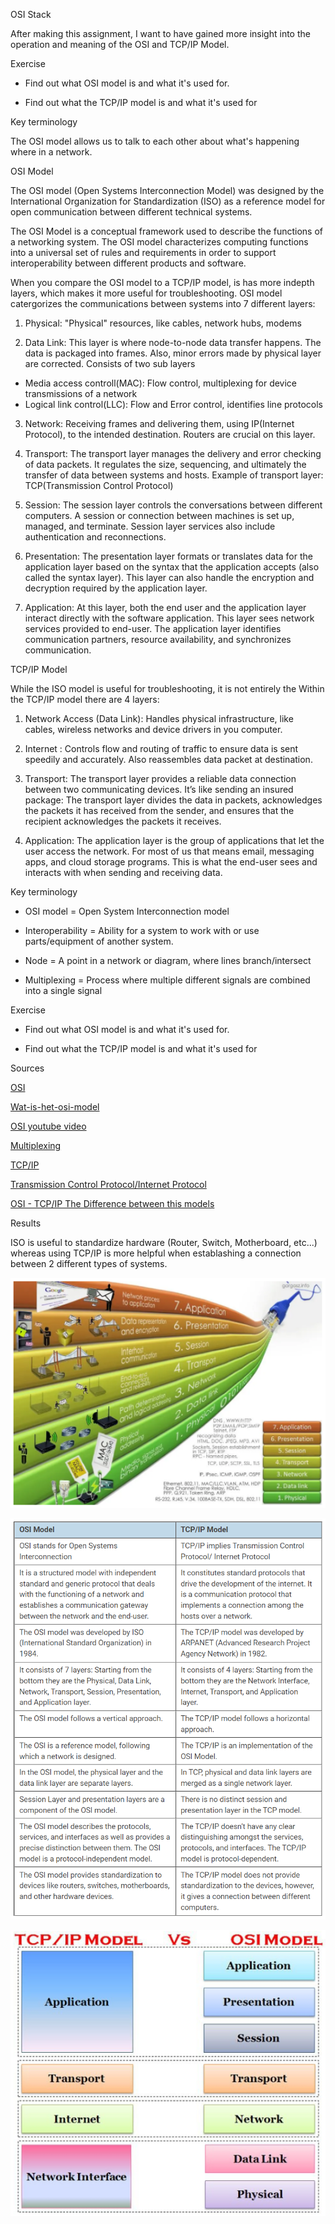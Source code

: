 OSI Stack

After making this assignment, I want to have gained more insight into the operation and meaning of the OSI and TCP/IP Model.

Exercise

- Find out what OSI model is and what it's used for.

- Find out what the TCP/IP model is and what it's used for


Key terminology

The OSI model allows us to talk to each other about what's happening where in a network.


OSI Model 

The OSI model (Open Systems Interconnection Model) was designed by the International Organization for Standardization (ISO) as a reference model for open communication between different technical systems.

The OSI Model is a conceptual framework used to describe the functions of a networking system. The OSI model characterizes computing functions into a universal set of rules and requirements in order to support interoperability between different products and software.

 When you compare the OSI model to a TCP/IP model, is has more indepth layers, which makes it more useful for troubleshooting. OSI model catergorizes the communications between systems into 7 different layers: 

 

1. Physical: "Physical" resources, like cables, network hubs, modems 

2. Data Link: This layer is where node-to-node data transfer happens. The data is packaged into frames. Also, minor errors made by physical layer are corrected. Consists of two sub layers 
- Media access controll(MAC): Flow control, multiplexing for device         transmissions of a network 
- Logical link control(LLC): Flow and Error control, identifies line protocols 


3. Network: Receiving frames and delivering them, using IP(Internet Protocol), to the intended destination. Routers are crucial on this layer. 

4. Transport: The transport layer manages the delivery and error checking of data packets. It regulates the size, sequencing, and ultimately the transfer of data between systems and hosts. Example of transport layer: TCP(Transmission Control Protocol) 

5. Session: The session layer controls the conversations between different computers. A session or connection between machines is set up, managed, and terminate. Session layer services also include authentication and reconnections. 

6. Presentation: The presentation layer formats or translates data for the application layer based on the syntax that the application accepts (also called the syntax layer). This layer can also handle the encryption and decryption required by the application layer. 

7. Application: At this layer, both the end user and the application layer interact directly with the software application. This layer sees network services provided to end-user. The application layer identifies communication partners, resource availability, and synchronizes communication. 

 

 

 TCP/IP Model 

While the ISO model is useful for troubleshooting, it is not entirely the Within the TCP/IP model there are 4 layers: 

1. Network Access (Data Link): Handles physical infrastructure, like cables, wireless networks and device drivers in you computer. 

2. Internet : Controls flow and routing of traffic to ensure data is sent speedily and accurately. Also reassembles data packet at destination. 

3. Transport: The transport layer provides a reliable data connection between two communicating devices. It’s like sending an insured package: The transport layer divides the data in packets, acknowledges the packets it has received from the sender, and ensures that the recipient acknowledges the packets it receives. 

4. Application: The application layer is the group of applications that let the user access the network. For most of us that means email, messaging apps, and cloud storage programs. This is what the end-user sees and interacts with when sending and receiving data. 

Key terminology 

- OSI model = Open System Interconnection model 

- Interoperability = Ability for a system to work with or use parts/equipment of another system. 

- Node = A point in a network or diagram, where lines branch/intersect 

- Multiplexing = Process where multiple different signals are combined into a single signal 



Exercise 

- Find out what OSI model is and what it's used for. 

- Find out what the TCP/IP model is and what it's used for 

Sources 

[OSI](https://www.forcepoint.com/cyber-edu/osi-model#:~:text=The%20OSI%20Model%20(Open%20Systems,between%20different%20products%20and%20software.))

[Wat-is-het-osi-model](https://www.strato.nl/server/wat-is-het-osi-model/)

[OSI youtube video](https://www.youtube.com/watch?v=_kDogzR0-4Q)

[Multiplexing](https://www.techtarget.com/searchnetworking/definition/multiplexing)

[TCP/IP](https://www.avg.com/en/signal/what-is-tcp-ip#:~:text=There%20are%20four%20layers%20of,when%20the%20data%20is%20received.)

[Transmission Control Protocol/Internet Protocol](https://www.pcmag.com/encyclopedia/term/tcpip)


[OSI - TCP/IP The Difference between this models](https://www.guru99.com/difference-tcp-ip-vs-osi-model.html#:~:text=OSI%20refers%20to%20Open%20Systems,both%20connection%2Doriented%20and%20connectionless.)




Results 

ISO is useful to standardize hardware (Router, Switch, Motherboard, etc...) whereas using TCP/IP is more helpful when establashing a connection between 2 different types of 
systems.  

![Screenshot](../00_includes/7-Layers-of-OSI.PNG)

![Screenshot](../00_includes/Key-Difference.PNG)

![Screenshot](../00_includes/TCP-IP-Model-vs-OSIModel.PNG)


